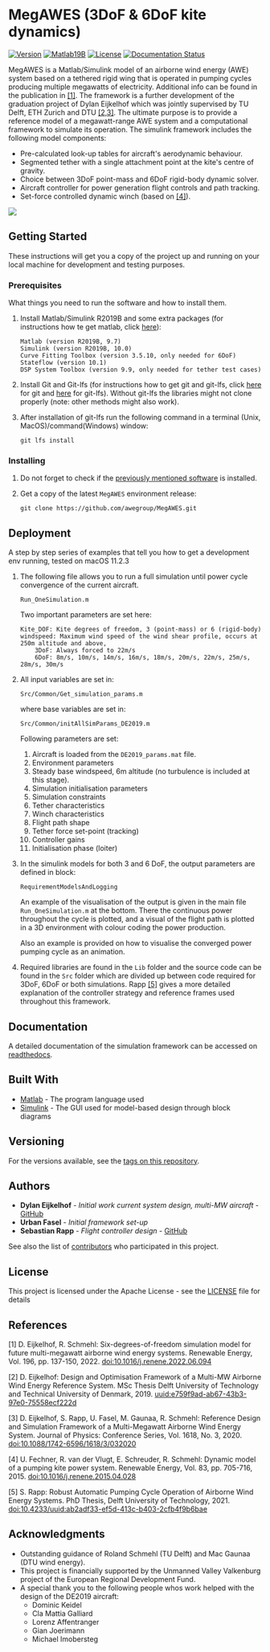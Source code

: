 # MegAWES (3DoF & 6DoF kite dynamics)

[![Version](https://img.shields.io/github/v/release/awegroup/MegAWES?label=Latest%20release)](https://github.com/awegroup/MegAWES/releases)
[![Matlab19B](https://img.shields.io/static/v1?label=Matlab%20Simulink&message=2019B&color=brightgreen)](https://www.mathworks.com/products/simulink) <!--static-->
[![License](https://img.shields.io/github/license/awegroup/MegAWES?label=License)](http://www.apache.org/licenses/)
[![Documentation Status](https://readthedocs.org/projects/megawes/badge/?version=latest)](https://megawes.readthedocs.io/en/latest/?badge=latest)

MegAWES is a Matlab/Simulink model of an airborne wind energy (AWE) system based on a tethered rigid wing that is operated in pumping cycles producing multiple megawatts of electricity. Additional info can be found in the publication in [[1]](#References). The framework is a further development of the graduation project of Dylan Eijkelhof which was jointly supervised by TU Delft, ETH Zurich and DTU [[2,3]](#References). The ultimate purpose is to provide a reference model of a megawatt-range AWE system and a computational framework to simulate its operation. The simulink framework includes the following model components:

* Pre-calculated look-up tables for aircraft's aerodynamic behaviour.
* Segmented tether with a single attachment point at the kite's centre of gravity.
* Choice between 3DoF point-mass  and 6DoF rigid-body dynamic solver.
* Aircraft controller for power generation flight controls and path tracking.
* Set-force controlled dynamic winch (based on [[4]](#References)).

![](DE2019_Aircraft.jpeg)

## Getting Started

These instructions will get you a copy of the project up and running on your local machine for development and testing purposes.

### Prerequisites

What things you need to run the software and how to install them.

1. Install Matlab/Simulink R2019B and some extra packages (for instructions how te get matlab, click [here](https://www.mathworks.com/products/get-matlab.html)):

	```
	Matlab (version R2019B, 9.7)
	Simulink (version R2019B, 10.0)
	Curve Fitting Toolbox (version 3.5.10, only needed for 6DoF)
	Stateflow (version 10.1)
	DSP System Toolbox (version 9.9, only needed for tether test cases)
	```
	
2. Install Git and Git-lfs (for instructions how to get git and git-lfs, click [here](https://git-scm.com/book/en/v2/Getting-Started-Installing-Git) for git and [here](https://docs.github.com/en/github/managing-large-files/installing-git-large-file-storage) for git-lfs). Without git-lfs the libraries might not clone properly (note: other methods might also work).
3. After installation of git-lfs run the following command in a terminal (Unix, MacOS)/command(Windows) window:

	```
	git lfs install
	```

### Installing

1. Do not forget to check if the [previously mentioned software](#Prerequisites) is installed.
2. Get a copy of the latest `MegAWES` environment release:

	```
	git clone https://github.com/awegroup/MegAWES.git
	```

## Deployment

A step by step series of examples that tell you how to get a development env running, tested on macOS 11.2.3

1. The following file allows you to run a full simulation until power cycle convergence of the current aircraft.

	```
	Run_OneSimulation.m
	```
	
	Two important parameters are set here:
	
	```
	Kite_DOF: Kite degrees of freedom, 3 (point-mass) or 6 (rigid-body)
	windspeed: Maximum wind speed of the wind shear profile, occurs at 250m altitude and above,
		3DoF: Always forced to 22m/s
		6DoF: 8m/s, 10m/s, 14m/s, 16m/s, 18m/s, 20m/s, 22m/s, 25m/s, 28m/s, 30m/s
	```

2. All input variables are set in:

	```
	Src/Common/Get_simulation_params.m
	```
		
	where base variables are set in:
	
	```
	Src/Common/initAllSimParams_DE2019.m
	```
	
	Following parameters are set:
	1. Aircraft is loaded from the `DE2019_params.mat` file.
	2. Environment parameters
	3. Steady base windspeed, 6m altitude (no turbulence is included at this stage).
	4. Simulation initialisation parameters
	5. Simulation constraints
	6. Tether characteristics
	7. Winch characteristics
	8. Flight path shape
	9. Tether force set-point (tracking)
	10. Controller gains
	11. Initialisation phase (loiter)

3. In the simulink models for both 3 and 6 DoF, the output parameters are defined in block:

	```
	RequirementModelsAndLogging
	```

	An example of the visualisation of the output is given in the main file `Run_OneSimulation.m` at the bottom.
	There the continuous power throughout the cycle is plotted, and a visual of the flight path is plotted in a 3D environment with colour coding the power production. 
	
	Also an example is provided on how to visualise the converged power pumping cycle as an animation.

4. Required libraries are found in the `Lib` folder and the source code can be found in the `Src` folder which are divided up between code required for 3DoF, 6DoF or both simulations. Rapp [[5]](#References) gives a more detailed explanation of the controller strategy and reference frames used throughout this framework.

## Documentation

A detailed documentation of the simulation framework can be accessed on [readthedocs](https://megawes.readthedocs.io/en/latest/).

## Built With

* [Matlab](https://www.mathworks.com/products/matlab) - The program language used
* [Simulink](https://www.mathworks.com/products/simulink) - The GUI used for model-based design through block diagrams

<!--## Contributing

Please read [CONTRIBUTING.md](https://gist.github.com/PurpleBooth/b24679402957c63ec426) for details on our code of conduct, and the process for submitting pull requests to us.-->

## Versioning

For the versions available, see the [tags on this repository](https://github.com/awegroup/MegAWES/tags). 

## Authors

* **Dylan Eijkelhof** - *Initial work current system design, multi-MW aircraft* - [GitHub](https://github.com/DylanEij)
* **Urban Fasel** - *Initial framework set-up* 
* **Sebastian Rapp** - *Flight controller design* - [GitHub](https://github.com/sebrap)

See also the list of [contributors](https://github.com/awegroup/MegAWES/graphs/contributors) who participated in this project.

## License

This project is licensed under the Apache License - see the [LICENSE](LICENSE.md) file for details

## References
[1] D. Eijkelhof, R. Schmehl: Six-degrees-of-freedom simulation model for future multi-megawatt airborne wind energy systems. Renewable Energy, Vol. 196, pp. 137-150, 2022. [doi:10.1016/j.renene.2022.06.094](https://doi.org/10.1016/j.renene.2022.06.094)

[2] D. Eijkelhof: Design and Optimisation Framework of a Multi-MW Airborne Wind Energy Reference System. MSc Thesis Delft University of Technology and Technical University of Denmark, 2019. [uuid:e759f9ad-ab67-43b3-97e0-75558ecf222d](http://resolver.tudelft.nl/uuid:e759f9ad-ab67-43b3-97e0-75558ecf222d)

[3] D. Eijkelhof, S. Rapp, U. Fasel, M. Gaunaa, R. Schmehl: Reference Design and Simulation Framework of a Multi-Megawatt Airborne Wind Energy System. Journal of Physics: Conference Series, Vol. 1618, No. 3, 2020. [doi:10.1088/1742-6596/1618/3/032020](https://doi.org/10.1088/1742-6596/1618/3/032020)

[4] U. Fechner, R. van der Vlugt, E. Schreuder, R. Schmehl: Dynamic model of a pumping kite power system. Renewable Energy, Vol. 83, pp. 705-716, 2015. [doi:10.1016/j.renene.2015.04.028](http://doi.org/10.1016/j.renene.2015.04.028)

[5] S. Rapp: Robust Automatic Pumping Cycle Operation of Airborne Wind Energy Systems. PhD Thesis, Delft University of Technology, 2021. [doi:10.4233/uuid:ab2adf33-ef5d-413c-b403-2cfb4f9b6bae](https://doi.org/10.4233/uuid:ab2adf33-ef5d-413c-b403-2cfb4f9b6bae)

## Acknowledgments

* Outstanding guidance of Roland Schmehl (TU Delft) and Mac Gaunaa (DTU wind energy).
* This project is financially supported by the Unmanned Valley Valkenburg project of the European Regional Development Fund.
* A special thank you to the following people whos work helped with the design of the DE2019 aircraft:
	* Dominic Keidel
	* Cla Mattia Galliard
	* Lorenz Affentranger
	* Gian Joerimann
	* Michael Imobersteg
